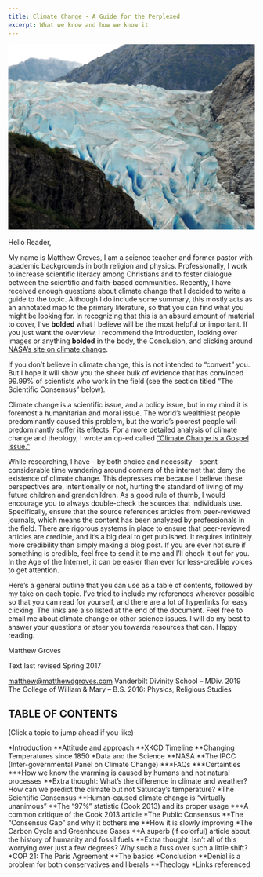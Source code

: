 ```yaml
---
title: Climate Change - A Guide for the Perplexed
excerpt: What we know and how we know it
---
```


<!-- <img src="assets/images/Glacier.jpg" width="300" height="800"> -->

!["image test"](assets/images/Glacier.jpg)

Hello Reader,

My name is Matthew Groves, I am a science teacher and former pastor with academic backgrounds in both religion and physics. Professionally, I work to increase scientific literacy among Christians and to foster dialogue between the scientific and faith-based communities. Recently, I have received enough questions about climate change that I decided to write a guide to the topic. Although I do include some summary, this mostly acts as an annotated map to the primary literature, so that you can find what you might be looking for. In recognizing that this is an absurd amount of material to cover, I’ve **bolded** what I believe will be the most helpful or important. If you just want the overview, I recommend the Introduction, looking over images or anything **bolded** in the body, the Conclusion, and clicking around [NASA’s site on climate change](http://climate.nasa.gov/).

If you don’t believe in climate change, this is not intended to “convert” you. But I hope it will show you the sheer bulk of evidence that has convinced 99.99% of scientists who work in the field (see the section titled “The Scientific Consensus” below).

Climate change is a scientific issue, and a policy issue, but in my mind it is foremost a humanitarian and moral issue. The world’s wealthiest people predominantly caused this problem, but the world’s poorest people will predominantly suffer its effects. For a more detailed analysis of climate change and theology, I wrote an op-ed called [“Climate Change is a Gospel issue.”](https://baptistnews.com/article/climate-change-gospel-issue-time-christians-acknowledged/)

While researching, I have – by both choice and necessity – spent considerable time wandering around corners of the internet that deny the existence of climate change. This depresses me because I believe these perspectives are, intentionally or not, hurting the standard of living of my future children and grandchildren. As a good rule of thumb, I would encourage you to always double-check the sources that individuals use. Specifically, ensure that the source references articles from peer-reviewed journals, which means the content has been analyzed by professionals in the field. There are rigorous systems in place to ensure that peer-reviewed articles are credible, and it’s a big deal to get published. It requires infinitely more credibility than simply making a blog post. If you are ever not sure if something is credible, feel free to send it to me and I’ll check it out for you. In the Age of the Internet, it can be easier than ever for less-credible voices to get attention.

Here’s a general outline that you can use as a table of contents, followed by my take on each topic. I’ve tried to include my references wherever possible so that you can read for yourself, and there are a lot of hyperlinks for easy clicking. The links are also listed at the end of the document. Feel free to email me about climate change or other science issues. I will do my best to answer your questions or steer you towards resources that can. Happy reading.

Matthew Groves

Text last revised Spring 2017


[matthew@matthewdgroves.com](matthew@matthewdgroves.com)
Vanderbilt Divinity School – MDiv. 2019
The College of William & Mary – B.S. 2016: Physics, Religious Studies


## TABLE OF CONTENTS
(Click a topic to jump ahead if you like)

*Introduction
**Attitude and approach
**XKCD Timeline
**Changing Temperatures since 1850
*Data and the Science
**NASA
**The IPCC (Inter-governmental Panel on Climate Change)
***FAQs
***Certainties
***How we know the warming is caused by humans and not natural processes
**Extra thought: What’s the difference in climate and weather? How can we predict the climate but not Saturday’s temperature?
*The Scientific Consensus
**Human-caused climate change is “virtually unanimous”
**The “97%” statistic (Cook 2013) and its proper usage
***A common critique of the Cook 2013 article
*The Public Consensus
**The “Consensus Gap” and why it bothers me
**How it is slowly improving
*The Carbon Cycle and Greenhouse Gases
**A superb (if colorful) article about the history of humanity and fossil fuels
**Extra thought: Isn’t all of this worrying over just a few degrees? Why such a fuss over such a little shift?
*COP 21: The Paris Agreement
**The basics
*Conclusion
**Denial is a problem for both conservatives and liberals
**Theology
*Links referenced